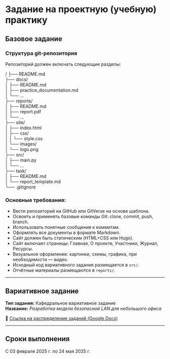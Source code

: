 # Задание на проектную (учебную) практику

## Базовое задание

### Структура git-репозитория

Репозиторий должен включать следующие разделы:

/
├── README.md  
├── docs/  
│   ├── README.md  
│   ├── practice_documentation.md  
│   └── ...  
├── reports/  
│   ├── README.md  
│   ├── report.pdf  
│   └── ...  
├── site/  
│   ├── index.html  
│   ├── css/  
│   │   └── style.css  
│   └── images/  
│       └── logo.png  
├── src/  
│   ├── main.py  
│   └── ...  
├── task/  
│   ├── README.md  
│   └── report_template.md  
└── .gitignore  

### Основные требования:

- Вести репозиторий на GitHub или GitVerse на основе шаблона.
- Освоить и применять базовые команды Git: clone, commit, push, branch.
- Использовать понятные сообщения к коммитам.
- Оформлять все документы в формате Markdown.
- Сайт должен быть статическим (HTML+CSS или Hugo).
- Сайт включает страницы: Главная, О проекте, Участники, Журнал, Ресурсы.
- Визуальное оформление: картинки, схемы, графика, при необходимости — видео.
- Исходный код вариативного задания размещается в `src/`.
- Отчётные материалы размещаются в `reports/`.

---

## Вариативное задание

**Тип задания:** Кафедральное вариативное задание  
**Название:** *Разработка модели безопасной LAN для небольшого офиса*

📎 [Ссылка на распределение заданий (Google Docs)](https://docs.google.com/spreadsheets/d/e/2PACX-1vR_ZtqySS-Ozp3H3QZ-lBXXGKoroBFBGBPDlAVYCCwt2a9QvgdBblzaPhEJHrJ2PwCZ3YUY48_EOG-C/pubhtml?gid=1547202353&single=true)

---

## Сроки выполнения

С 03 февраля 2025 г. по 24 мая 2025 г.
